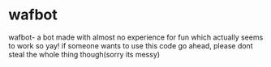 # wafbot

wafbot- a bot made with almost no experience for fun which actually seems to work so yay!
if someone wants to use this code go ahead, please dont steal the whole thing though(sorry its messy)
